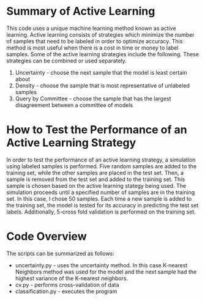 # Summary of Active Learning

This code uses a unique machine learning method known as active learning. Active learning consists of strategies which minimize the number of samples that need to be labeled in order to optimize accuracy. This method is most useful when there is a cost in time or money to label samples. Some of the active learning strategies include the following. These strategies can be combined or used separately. 

1. Uncertainty - choose the next sample that the model is least certain about
2. Density - choose the sample that is most representative of unlabeled samples
3. Query by Committee - choose the sample that has the largest disagreement between a committee of models

# How to Test the Performance of an Active Learning Strategy 
In order to test the performance of an active learning strategy, a simulation using labeled samples is performed. Five random samples are added to the training set, while the other samples are placed in the test set. Then, a sample is removed from the test set and added to the training set. This sample is chosen based on the active learning stategy being used. The simulation proceeds until a specified number of samples are in the training set. In this case, I chose 50 samples. Each time a new sample is added to the training set, the model is tested for its accuracy in predicting the test set labels. Additionally, 5-cross fold validation is performed on the training set. 

# Code Overview

The scripts can be summarized as follows:

- uncertainty.py - uses the uncertainty method. In this case K-nearest Neighbors method was used for the model and the next sample had the highest variance of the K-nearest neighbors.
- cv.py - performs cross-validation of data
- classification.py - executes the program
